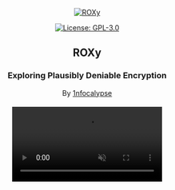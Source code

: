 <p align="center">
  <a href="https://github.com/1nfocalypse/ROXy">
	<img alt="ROXy" src="https://i.imgur.com/pnWe1lu.png"/>
  </a>
</p>
<p align="center">
  <a href="https://choosealicense.com/licenses/gpl-3.0/">
  	<img alt="License: GPL-3.0" src="https://img.shields.io/github/license/1nfocalypse/ROXy"/>
  </a>
</p>
<h2 align="center">ROXy</h3>
<h3 align="center">
  Exploring Plausibly Deniable Encryption
</h2>
<p align="center">
  By <a href="https://github.com/1nfocalypse">1nfocalypse</a>
</p>

<h5 align="center">
<video autoplay loop muted src="https://github.com/1nfocalypse/ROXy/assets/109259299/6f4c8ec3-474b-464d-9fd2-8e2cbd67b657"></video>
</h5>
